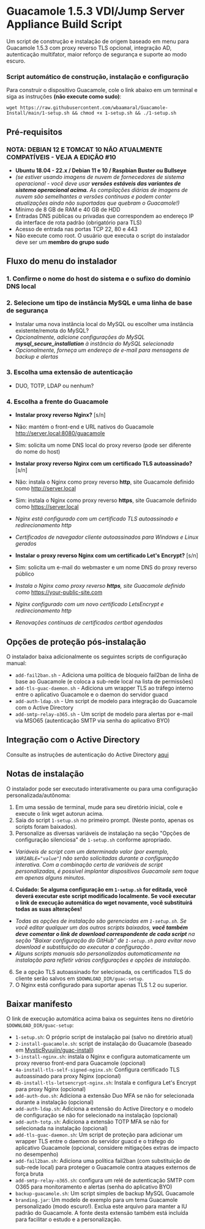 # **Guacamole 1.5.3 VDI/Jump Server Appliance Build Script**

Um script de construção e instalação de origem baseado em menu para Guacamole 1.5.3 com proxy reverso TLS opcional, integração AD, autenticação multifator, maior reforço de segurança e suporte ao modo escuro.

### **Script automático de construção, instalação e configuração**

Para construir o dispositivo Guacamole, cole o link abaixo em um terminal e siga as instruções **(não execute como sudo)**:

```
wget https://raw.githubusercontent.com/wbaamaral/Guacamole-Install/main/1-setup.sh && chmod +x 1-setup.sh && ./1-setup.sh
```

## **Pré-requisitos**
### NOTA: DEBIAN 12 E TOMCAT 10 NÃO ATUALMENTE COMPATÍVEIS - VEJA A EDIÇÃO #10

- **Ubuntu 18.04 - 22.x / Debian 11 e 10 / Raspbian Buster ou Bullseye**
- *(se estiver usando imagens de nuvem de fornecedores de sistema operacional - você deve usar **versões estáveis das variantes de sistema operacional acima.** As compilações diárias de imagens de nuvem são semelhantes a versões contínuas e podem conter atualizações ainda não suportadas que quebram o Guacamole!)*
- Mínimo de 8 GB de RAM e 40 GB de HDD
- Entradas DNS públicas ou privadas que correspondem ao endereço IP da interface de rota padrão (obrigatório para TLS)
- Acesso de entrada nas portas TCP 22, 80 e 443
- Não execute como root. O usuário que executa o script do instalador deve ser um **membro do grupo sudo**

## **Fluxo do menu do instalador**

### **1. Confirme o nome do host do sistema e o sufixo do domínio DNS local**

### **2. Selecione um tipo de instância MySQL e uma linha de base de segurança**

- Instalar uma nova instância local do MySQL ou escolher uma instância existente/remota do MySQL?
- *Opcionalmente, adicione configurações do MySQL **mysql_secure_installation** à instância do MySQL selecionada*
- *Opcionalmente, forneça um endereço de e-mail para mensagens de backup e alertas*

### **3. Escolha uma extensão de autenticação**

- DUO, TOTP, LDAP ou nenhum?

### **4. Escolha a frente do Guacamole**

- **Instalar proxy reverso Nginx?** [s/n]
- Não: mantém o front-end e URL nativos do Guacamole http://server.local:8080/guacamole
- Sim: solicita um nome DNS local do proxy reverso (pode ser diferente do nome do host)
   
- **Instalar proxy reverso Nginx com um certificado TLS autoassinado?** [s/n]
- Não: instala o Nginx como proxy reverso **http**, site Guacamole definido como http://server.local
- Sim: instala o Nginx como proxy reverso **https**, site Guacamole definido como https://server.local
- *Nginx está configurado com um certificado TLS autoassinado e redirecionamento http*
- *Certificados de navegador cliente autoassinados para Windows e Linux gerados*

- **Instalar o proxy reverso Nginx com um certificado Let's Encrypt?** [s/n]
- Sim: solicita um e-mail do webmaster e um nome DNS do proxy reverso público
- *Instala o Nginx como proxy reverso **https**, site Guacamole definido como* https://your-public-site.com
- *Nginx configurado com um novo certificado LetsEncrypt e redirecionamento http*
- *Renovações contínuas de certificados certbot agendadas*

## **Opções de proteção pós-instalação**

O instalador baixa adicionalmente os seguintes scripts de configuração manual:
- `add-fail2ban.sh` - Adiciona uma política de bloqueio fail2ban de linha de base ao Guacamole (e coloca a sub-rede local na lista de permissões)
- `add-tls-guac-daemon.sh` - Adiciona um wrapper TLS ao tráfego interno entre o aplicativo Guacamole e o daemon do servidor guacd
- `add-auth-ldap.sh` - Um script de modelo para integração do Guacamole com o Active Directory
- `add-smtp-relay-o365.sh` - Um script de modelo para alertas por e-mail via MSO65 (autenticação SMTP via senha do aplicativo BYO)

## **Integração com o Active Directory**

Consulte as instruções de autenticação do Active Directory [aqui](https://github.com/itiligent/Guacamole-Install/blob/main/ACTIVE-DIRECTORY-HOW-TO.md)


## **Notas de instalação**

O instalador pode ser executado interativamente ou para uma configuração personalizada/autônoma:
1. Em uma sessão de terminal, mude para seu diretório inicial, cole e execute o link wget autorun acima.
2. Saia do script `1-setup.sh` no primeiro prompt. (Neste ponto, apenas os scripts foram baixados).
3. Personalize as diversas variáveis de instalação na seção "Opções de configuração silenciosa" de `1-setup.sh` conforme apropriado.
- *Variáveis de script com um determinado valor (por exemplo, `VARIABLE="value"`) não serão solicitadas durante a configuração interativa. Com a combinação certa de variáveis de script personalizadas, é possível implantar dispositivos Guacamole sem toque em apenas alguns minutos.*
4. **Cuidado: Se alguma configuração em `1-setup.sh` for editada, você deverá executar este script modificado localmente. Se você executar o link de execução automática do wget novamente, você substituirá todas as suas alterações!**
- *Todas as opções de instalação são gerenciadas em `1-setup.sh`. Se você editar qualquer um dos outros scripts baixados, **você também deve comentar o link de download correspondente de cada script** na seção "Baixar configuração do GitHub" de `1-setup.sh` para evitar novo download e substituição ao executar a configuração .*
- *Alguns scripts manuais são personalizados automaticamente na instalação para refletir várias configurações e opções de instalação.*
6. Se a opção TLS autoassinado for selecionada, os certificados TLS do cliente serão salvos em `$DOWNLOAD_DIR/guac-setup`.
7. O Nginx está configurado para suportar apenas TLS 1.2 ou superior.

## **Baixar manifesto**

O link de execução automática acima baixa os seguintes itens no diretório `$DOWNLOAD_DIR/guac-setup`:

- `1-setup.sh`: O próprio script de instalação pai (salvo no diretório atual)
- `2-install-guacamole.sh`: script de instalação do Guacamole (baseado em [MysticRyuujin/guac-install](https://github.com/MysticRyuujin/guac-install))
- `3-install-nginx.sh`: instala o Nginx e configura automaticamente um proxy reverso front-end para Guacamole (opcional)
- `4a-install-tls-self-signed-nginx.sh`: Configura certificado TLS autoassinado para proxy Nginx (opcional)
- `4b-install-tls-letsencrypt-nginx.sh`: Instala e configura Let's Encrypt para proxy Nginx (opcional)
- `add-auth-duo.sh`: Adiciona a extensão Duo MFA se não for selecionada durante a instalação (opcional)
- `add-auth-ldap.sh`: Adiciona a extensão do Active Directory e o modelo de configuração se não for selecionado na instalação (opcional)
- `add-auth-totp.sh`: Adiciona a extensão TOTP MFA se não for selecionada na instalação (opcional)
- `add-tls-guac-daemon.sh`: Um script de proteção para adicionar um wrapper TLS entre o daemon do servidor guacd e o tráfego do aplicativo Guacamole (opcional, considere mitigações extras de impacto no desempenho)
- `add-fail2ban.sh`: Adiciona uma política fail2ban (com substituição de sub-rede local) para proteger o Guacamole contra ataques externos de força bruta
- `add-smtp-relay-o365.sh`: configura um relé de autenticação SMTP com O365 para monitoramento e alertas (senha do aplicativo BYO)
- `backup-guacamole.sh`: Um script simples de backup MySQL Guacamole
- `branding.jar`: Um modelo de exemplo para um tema Guacamole personalizado (modo escuro!). Exclua este arquivo para manter a IU padrão do Guacamole. A fonte desta extensão também está incluída para facilitar o estudo e a personalização.
